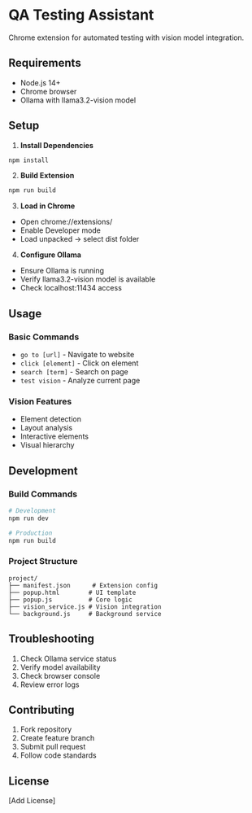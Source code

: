 # QA Testing Assistant

Chrome extension for automated testing with vision model integration.

## Requirements

- Node.js 14+
- Chrome browser
- Ollama with llama3.2-vision model

## Setup

1. **Install Dependencies**
```bash
npm install
```

2. **Build Extension**
```bash
npm run build
```

3. **Load in Chrome**
- Open chrome://extensions/
- Enable Developer mode
- Load unpacked -> select dist folder

4. **Configure Ollama**
- Ensure Ollama is running
- Verify llama3.2-vision model is available
- Check localhost:11434 access

## Usage

### Basic Commands
- `go to [url]` - Navigate to website
- `click [element]` - Click on element
- `search [term]` - Search on page
- `test vision` - Analyze current page

### Vision Features
- Element detection
- Layout analysis
- Interactive elements
- Visual hierarchy

## Development

### Build Commands
```bash
# Development
npm run dev

# Production
npm run build
```

### Project Structure
```
project/
├── manifest.json      # Extension config
├── popup.html        # UI template
├── popup.js          # Core logic
├── vision_service.js # Vision integration
└── background.js     # Background service
```

## Troubleshooting

1. Check Ollama service status
2. Verify model availability
3. Check browser console
4. Review error logs

## Contributing

1. Fork repository
2. Create feature branch
3. Submit pull request
4. Follow code standards

## License

[Add License]